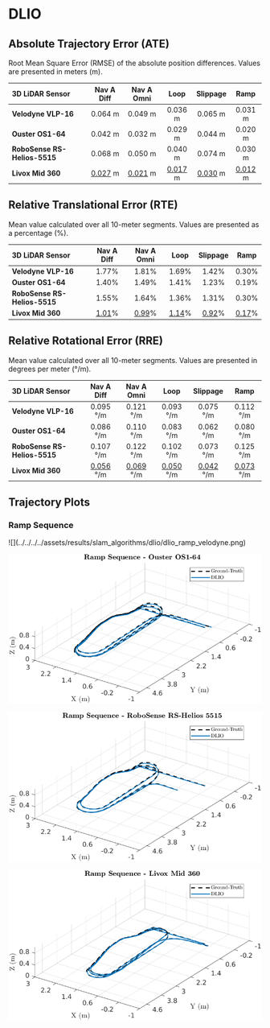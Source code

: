 # DLIO

## Absolute Trajectory Error (ATE)

Root Mean Square Error (RMSE) of the absolute position differences. Values are presented in meters (m).

| 3D LiDAR Sensor              | Nav A Diff     | Nav A Omni     | Loop           | Slippage       | Ramp           |
| :--------------------------- | :------------: | :------------: | :------------: | :------------: | :------------: |
| **Velodyne VLP-16**          | 0.064 m        | 0.049 m        | 0.036 m        | 0.065 m        | 0.031 m        |
| **Ouster OS1-64**            | 0.042 m        | 0.032 m        | 0.029 m        | 0.044 m        | 0.020 m        |
| **RoboSense RS-Helios-5515** | 0.068 m        | 0.050 m        | 0.040 m        | 0.074 m        | 0.030 m        |
| **Livox Mid 360**            | <u>0.027</u> m | <u>0.021</u> m | <u>0.017</u> m | <u>0.030</u> m | <u>0.012</u> m |

## Relative Translational Error (RTE)

Mean value calculated over all 10-meter segments. Values are presented as a percentage (%).

| 3D LiDAR Sensor              | Nav A Diff   | Nav A Omni   | Loop         | Slippage     | Ramp         |
| :--------------------------- | :----------: | :----------: | :----------: | :----------: | :----------: |
| **Velodyne VLP-16**          | 1.77%        | 1.81%        | 1.69%        | 1.42%        | 0.30%        |
| **Ouster OS1-64**            | 1.40%        | 1.49%        | 1.41%        | 1.23%        | 0.19%        |
| **RoboSense RS-Helios-5515** | 1.55%        | 1.64%        | 1.36%        | 1.31%        | 0.30%        |
| **Livox Mid 360**            | <u>1.01</u>% | <u>0.99</u>% | <u>1.14</u>% | <u>0.92</u>% | <u>0.17</u>% |

## Relative Rotational Error (RRE)

Mean value calculated over all 10-meter segments. Values are presented in degrees per meter (°/m).

| 3D LiDAR Sensor              | Nav A Diff       | Nav A Omni       | Loop             | Slippage         | Ramp             |
| :--------------------------- | :--------------: | :--------------: | :--------------: | :--------------: | :--------------: |
| **Velodyne VLP-16**          | 0.095 °/m        | 0.121 °/m        | 0.093 °/m        | 0.075 °/m        | 0.112 °/m        |
| **Ouster OS1-64**            | 0.086 °/m        | 0.110 °/m        | 0.083 °/m        | 0.062 °/m        | 0.080 °/m        |
| **RoboSense RS-Helios-5515** | 0.107 °/m        | 0.122 °/m        | 0.102 °/m        | 0.073 °/m        | 0.125 °/m        |
| **Livox Mid 360**            | <u>0.056</u> °/m | <u>0.069</u> °/m | <u>0.050</u> °/m | <u>0.042</u> °/m | <u>0.073</u> °/m |

## Trajectory Plots

### Ramp Sequence 
<div class="grid" markdown>
![](../../../../assets/results/slam_algorithms/dlio/dlio_ramp_velodyne.png)

![](../../../../assets/results/slam_algorithms/dlio/dlio_ramp_ouster.png)

![](../../../../assets/results/slam_algorithms/dlio/dlio_ramp_robosense.png)

![](../../../../assets/results/slam_algorithms/dlio/dlio_ramp_livox.png)
</div>